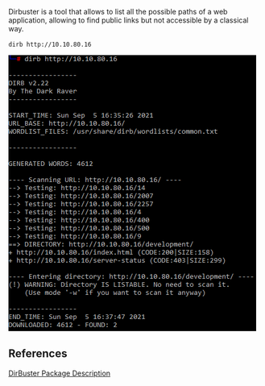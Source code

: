 Dirbuster is a tool that allows to list all the possible paths of a web application, allowing to find public links but not accessible by a classical way.

```shell
dirb http://10.10.80.16
```

![Dirbuster Example](/images/dirbuster_results.png)

## References

[DirBuster Package Description](https://tools.kali.org/web-applications/dirbuster)